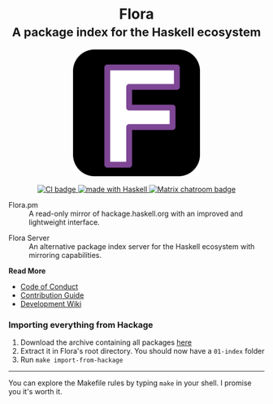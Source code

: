 <h1 align="center"> Flora <br> <small>A package index for the Haskell ecosystem</small> </h1>

<p align="center">
  <img src="https://raw.githubusercontent.com/flora-pm/flora-server/development/assets/favicon.svg" height=250 width=250 alt="Logo" />
</p>

<p align="center">
<a href="https://github.com/flora-pm/flora-server/actions">
  <img src="https://img.shields.io/github/actions/workflow/status/flora-pm/flora-server/backend.yml?branch=development&style=flat-square" alt="CI badge" />
</a>
<a href="https://haskell.org">
  <img src="https://img.shields.io/badge/Made%20in-Haskell-%235e5086?logo=haskell&style=flat-square" alt="made with Haskell"/>
</a>

<a href="https://app.element.io/#/room/#flora-pm:matrix.org">
  <img src="https://img.shields.io/badge/matrix-%23flora--pm%3Amatrix.org-brightgreen?style=flat-square&logo=matrix" alt="Matrix chatroom badge" />
</a>
</p>

<dl>
  <p>
  <dt>Flora.pm</dt>
  <dd>A read-only mirror of hackage.haskell.org with an improved and lightweight interface.</dd>
 </p>

  <p>
  <dt>Flora Server</dt>
  <dd>An alternative package index server for the Haskell ecosystem with mirroring capabilities.</dd>
  </p>
</dl>

**Read More**

* [Code of Conduct](./CODE_OF_CONDUCT.md)
* [Contribution Guide](./CONTRIBUTING.md)
* [Development Wiki](https://github.com/flora-pm/flora-server/wiki)

### Importing everything from Hackage

1. Download the archive containing all packages [here](https://hackage.haskell.org/01-index.tar)
2. Extract it in Flora's root directory. You should now have a `01-index` folder
3. Run `make import-from-hackage`

---

You can explore the Makefile rules by typing `make` in your shell. I promise you it's worth it.
